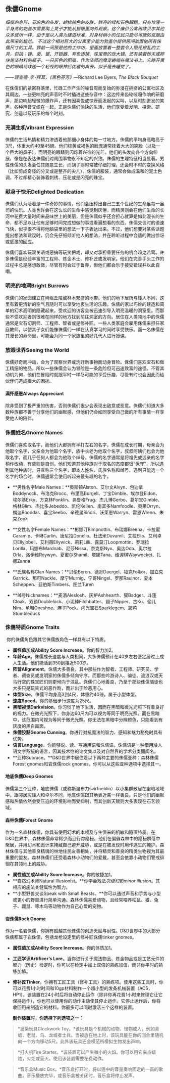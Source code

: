 ## 侏儒Gnome

​    *细瘦的身形，亚麻色的头发，胡桃棕色的皮肤，鲜亮的绿松石色眼睛，只有埃隆一半身高的勃盖尔需要爬上凳子才能从猫眼里向外观察。这个廉价公寓跟欧贝尔其他众多居所一样，由于是以人类为建造标准，对身材稍小的住民只能尽可能的克服由此带来的尴尬。     不过这个相对巨大的公寓至少能为勃盖尔提供房间放置他所有侏儒尺寸的工具。靠前一间房是他的工作坊，里面放置着一整套令人眼花缭乱的工具，包括：锤、凿、锯、开锁器、有色透镜、珠宝商的放大镜，还有装着粉末或碎块施法材料的瓶子。一只灰色的肥猫，作为法师的魔宠蜷缩在魔法书上。它睁开黄色的眼睛给埃隆一个轻视的眼神后优雅的离去，似乎是去睡觉了。*

*——*理查德･李･拜耳，*《黑色芬芳》*—Richard Lee Byers, *The Black Bouquet*

​    在侏儒们的紧密群落里，忙碌工作产生的噪音周而复始的弥漫在拥挤的公寓社区及其周边。一些更响亮的声音时不时插进这些杂音中：这边传来齿轮吱嘎作响的研磨声，那边响起轻微的爆炸声，还有因喜悦或惊讶而发起的尖叫，以及时刻迸发的笑声。各种声音交织在一起，正是侏儒们愉快的生活，他们享受着发明、探索、研究、创造以及玩乐的每个时刻。



### 充满生机Vibrant Expression

​    侏儒的生活热情和精力渗透着他那细小身体的每一寸地方。侏儒的平均身高略高于3尺，体重大约40至45磅。他们棕黄或褐色的脸庞通常挂着大大的笑脸（以及一个巨大的鼻子），而明亮的眼睛则闪烁着兴奋的光芒。他们的头发向各个方向伸展，像是在表达侏儒们对周围事物永不知足的兴致。
​     侏儒的生理特征相当显著。男性侏儒的头发会任其随意生长，而胡子则时常被仔细打理，还会时不时的变换风格（比如剪成奇怪的分叉或是整齐的尖儿）。侏儒的服装，通常会做成温和的泥土色调，不过却精心装饰着刺绣、压花或是闪亮的珠宝。



### 献身于快乐Delighted Dedication

​    侏儒们认为活着是一件奇妙的事情，他们会压榨出自己三五个世纪的生命里每一盎司的快乐。人类也许会在这么长的生命中感觉到厌倦，而精灵则会在他们生命的长河中花费大量时间来品味世上的美丽，但是侏儒似乎还会担心就算是如此漫长的生命，都不足以让他有足够时间完成想做的事或看遍想看的东西。
​     侏儒交谈时的语速飞快，似乎恨不得将他脑袋里的想法一下子表达出来。不过，他们想要对某些话题提出想法和建议时，仍会先仔细倾听他人的想法，并在聆听过程中合适的做出惊讶或感激的回应。

​     侏儒们喜欢玩双关语或恶搞等玩笑把戏，却又对承担重要任务的机会趋之若鹜。许多侏儒是经验丰富的工程师、炼金术士、修补匠或发明家。他们在完善手头工作的过程中总是感想敢做，尽管有时会过于鲁莽，但他们都会乐于接受错误并以此自嘲。



### 明亮的地洞Bright Burrows

​    侏儒们的家园建立在崎岖丘陵或林木繁盛的地带。他们的地下居所与矮人不同，这里有着更清新的空气且随时可以享受地表生活的乐趣。侏儒的家以巧妙的建造和简单的幻术高明的隐藏起来。受欢迎的访客会被迅速引导入明亮温暖的洞室里。而那些不受欢迎者则很难在同样的地方找到前往洞室的方向。
​    居住在人类领地中的侏儒通常是宝石切割师、工程师、智者或是修补匠。一些人类家庭会雇用侏儒来担任家庭教师，以使其子女们能像侏儒们一样在认真学习的同时享受快乐。而一名侏儒在其漫长的寿命里，可能会为同一个家族里的好几代人进行授课。



### 放眼世界Seeing the World

​    侏儒好奇而冲动，会为了观察世界或洗好新事物而动身冒险。侏儒们喜欢宝石和做工精细的物品，所以一些侏儒会认为冒险是一条危险但可迅速致富的途径。不管其动机为何，他们在冒险时就跟平时一样尽可能的享受乐趣，尽管有时也会因此而给伙伴们造成很大的困扰。



#### 满怀感恩Always Appreciant

​    除非受到了极严重的伤害，否则侏儒们很少会表现出敌意或恶意。侏儒们知道大多数种族都不善于分享他们的幽默感，但他们仍会如同享受自己做的所有事情一样享受他人的陪伴。

 

### 侏儒姓名Gnome Names

​    侏儒们喜欢取名字，而他们大都拥有半打左右的名字。侏儒在成长时期，母亲会为他取个名字，父亲会为他取个名字，族中长老为他取个名字，叔叔阿姨们也会为他取名字，而几乎任何人都会为他取个绰号。侏儒的名字通常是将祖先或远亲的名字稍作改动，有些则是自创。他们知道其他种族对于取名的态度都很“保守”，所以遇到其他种族时，只宣称三个名字，即本人姓名、氏族名称和绰号。遇到只能选一个名字的场合时，侏儒通常会使用听起来最有趣的名字。

- **男性名字Male Names：**奥斯顿Alston、艾尔文Alvyn、包迪拿Boddynock、布洛克Brocc、布里高Burgell、丁宝Dimble、埃尔登Eldon、埃尔基Erky、方克林Fonklin、弗鲁格Frug、杰儿博Gerbo、葛尔宝Gimble、格林Glim、杰比多Jebeddo、凯伦Kellen、南富多Namfoodle、奥莱Orryn、朗达Roondar、喜宝Seebo、辛德里Sindri、沃莱恩Warryn、雷恩Wrenn、朱克Zook

- **女性名字Female Names：**彬娜汀Bimpnottin、布瑞娜Breena、卡拉蜜Caramip、卡琳Carlin、唐尼拉Donella、杜法米Duvamil、艾拉Ella、艾利卓贝Ellyjobell、艾利薇Ellywick、莉莉Lilli、露莫汀Loopmottin、罗瑞拉Lorilla、玛娜布Mardnab、尼莎Nissa、奈克斯Nyx、奥达Oda、奥尔拉Orla、洛伊维Roywyn、夏蜜尔Shamil、塔娜Tana、维渥琪Waywocket、扎娜Zanna

- **氏族名称Clan Names：**贝伦Beren、德哥Daergel、福克Folkor、加立克Garrick、那可Nackle、摩宁Murnig、宁哥Ningel、罗那Raulnor、夏本Scheppen、廷伯斯Timbers、图兰Turen

- **绰号Nicknames：**麦酒Aleslosh、灰炉Ashhearth、獾Badger、斗篷Cloak、双锁Doublelock、小泥棒Filchbatter、镊子Nipper、古Ku、偷儿Nim、单鞋Oneshoe、麻子Pock、闪光宝石Sparklegem、跛鸭Stumbleduck



### 侏儒特质Gnome Traits

​    你的侏儒角色跟其它侏儒族角色一样具有以下特质。

- **属性值加成Ability Score Increase**。你的智力加2。
- **年龄Age**。侏儒成长速度与人类相同，大多侏儒预计在40岁左右便定居过上成人生活。他们能活到350到接近500岁。
- **阵营Alignment**。侏儒大多善良。其中那些作为智者、工程师、研究员、学者、调查员或发明家的侏儒多倾向守序。而那些吟游诗人、骗徒、流浪汉或天马行空的珠宝匠们则更倾向于混乱。侏儒们心地善良，乃至于那些侏儒骗徒也大多只是玩笑式的恶作剧，而非出于险恶用心。
- **体型Size**。侏儒平均身高3到4尺，体重约40磅。属于小型体型。
- **速度Speed**。你的基础步行速度为25尺。
- **黑暗视觉Darkvision**。你习惯了地下生活，因而在黑暗和微光光照下有着良好的视力。在微光光照下，你身边60尺内可以视为等同于明亮光照。而在黑暗中，该范围内可视为等同于微光光照。你无法在黑暗中分辨颜色，只能看到有灰度的黑白画面。
- **侏儒狡黠Gnome Cunning**。你进行对抗魔法的智力、感知和魅力豁免时具有优势。
- **语言Language**。你能够说、读、写通用语和侏儒语。侏儒语是一种借用矮人语文字系统的语言，因其技术性的论文集以及对自然界的学术分类而闻名。
- **亚种Subrace。**D&D世界中居住着以下两种主要的侏儒亚种：森林侏儒Forest  gnomes和岩侏儒rock gnomes。你可以从这些亚种选项中选择其一。



#### 地底侏儒Deep Gnomes

​    侏儒第三个亚种，地底侏儒（或称斯涅布力svirfneblin）以小集群散居在幽暗地域中。跟邻居灰矮人和卓尔不同，地底侏儒跟其地表近亲一样善良。只是他们的幽默感和热情依然会受压迫的环境影响而受抑制，而其创新天赋则大多表现在石艺领域。

 

#### 森林侏儒Forest  Gnome

​    作为一名森林侏儒，你具有使用幻术的本领及与生俱来的机敏和隐匿特质。在D&D世界中，森林侏儒非常稀少而且行踪隐秘。他们在偏僻森林中的隐秘群落中聚居，并用幻术和诡计来掩藏自己避开威胁，或是在被发现时用作逃生的掩护。森林侏儒与其他善良精魂的林地住民友善相处，并将精灵和善良的精类生物视为其最重要的盟友。森林侏儒们还受着森林小动物们的爱戴，甚至会依靠小动物们警戒徘徊在其领地上的威胁。

- **属性值加成Ability Score Increase**。你的敏捷加1。
- **自然幻术师Natural  Illusionist。**你学会戏法*次级幻影minor illusion*。其相应的施法关健属性为智力。
- **小型野兽交谈Speak  with Small  Beasts。**你可以通过声音和手势与小型或更小的野兽进行简单沟通。森林侏儒喜爱动物，且经常喂养松鼠、獾、兔子、鼹鼠、啄木鸟等动物作为自己心爱的宠物。



#### 岩侏儒Rock  Gnome

​    作为一名岩侏儒，你拥有超越其他侏儒的创造天赋与耐性。D&D世界中的大部分侏儒都属于岩侏儒，包括龙枪设定里的修补匠侏儒tinker  gnomes。

- **属性值加成Ability Score  Increase**。你的体质加1。

- **工匠学识Artificer’s Lore**。当你进行关于魔法物品、炼金物品或是工艺元件的智力（历史）检定时，你可以在检定中加上双倍的熟练加值，而非你平时的熟练加值。

- **修补匠Tinker**。你拥有工匠工具（修补工具）的熟练项。使用这些工具时，你可以花费1小时时间和10gp材料制作一个超小型的发条机械装置（AC5，HP1）。该装置在24小时后将自动停止运作（除非你再花费1小时来修理它让它保持运作），你也可以使用你的动作主动使其停止运作。它停止运作后，你将收回用来制造它的材料。你最多可以同时激活三个这样的装置。

  

  **制作装置时，你选择下列选项之一：**

> *发条玩具Clockwork Toy。*该玩具是个机械的动物、怪物或人，例如青蛙、老鼠、鸟、龙或者士兵。当被放在地上时，该玩具能在你的回合里随机向一个方向移动5尺。此外该玩具还会模范所模拟生物发出声响。

> *打火机Fire Starter。*该装置可以产生微小的火焰。你可以用它来点蜡烛，火炬或营火。使用该装置需要花费动作。

> *音乐盒Music Box。*音乐盒打开时，将以适中的音量奏响固定的一首的歌曲。音乐播放完毕，或音乐盒被关闭时，音乐盒将停止发声。